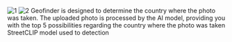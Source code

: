 ![1](https://github.com/fthcnymc/geolocalfinder/assets/89087360/4726e647-8756-4a27-9c24-5674fbbb47ae)
![2](https://github.com/fthcnymc/geolocalfinder/assets/89087360/d26a1df7-ee52-4f72-8034-cde37eaf5d3e)
Geofinder is designed to determine the country where the photo was taken. The uploaded photo is processed by the AI model, providing you with the top 5 possibilities regarding the country where the photo was taken
StreetCLIP model used to detection
